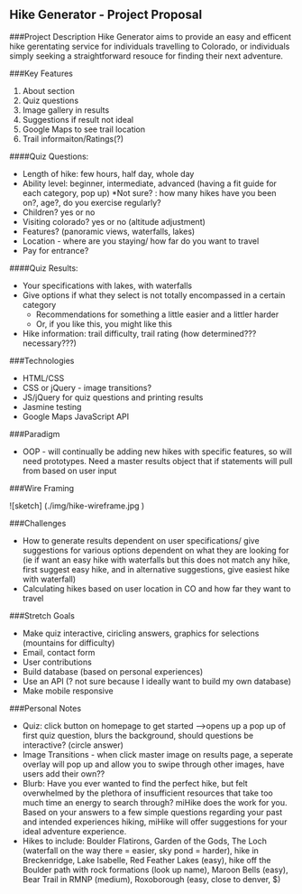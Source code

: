 ## Hike Generator - Project Proposal

###Project Description
Hike Generator aims to provide an easy and efficent hike gerentating service for individuals travelling to Colorado, or individuals simply seeking a straightforward resouce for finding their next adventure.

###Key Features
1. About section
1. Quiz questions
1. Image gallery in results
1. Suggestions if result not ideal
1. Google Maps to see trail location
1. Trail informaiton/Ratings(?)

####Quiz Questions:
* Length of hike: few hours, half day, whole day
* Ability level: beginner, intermediate, advanced (having a fit guide for each category, pop up)
  *Not sure? : how many hikes have you been on?, age?, do you exercise regularly?
* Children? yes or no
* Visiting colorado? yes or no (altitude adjustment)
* Features? (panoramic views, waterfalls, lakes)
* Location - where are you staying/ how far do you want to travel
* Pay for entrance?

####Quiz Results:
* Your specifications with lakes, with waterfalls
* Give options if what they select is not totally encompassed in a certain category
  * Recommendations for something a little easier and a littler harder
  * Or, if you like this, you might like this
* Hike information: trail difficulty, trail rating (how determined??? necessary???)

###Technologies
* HTML/CSS
* CSS or jQuery - image transitions?
* JS/jQuery for quiz questions and printing results
* Jasmine testing
* Google Maps JavaScript API

###Paradigm
* OOP - will continually be adding new hikes with specific features, so will need prototypes. Need a master results object that if statements will pull from based on user input

###Wire Framing

![sketch] (./img/hike-wireframe.jpg )

###Challenges
* How to generate results dependent on user specifications/ give suggestions for various options dependent on what they are looking for (ie if want an easy hike with waterfalls but this does not match any hike, first suggest easy hike, and in alternative suggestions, give easiest hike with waterfall)
* Calculating hikes based on user location in CO and how far they want to travel

###Stretch Goals
* Make quiz interactive, ciricling answers, graphics for selections (mountains for difficulty)
* Email, contact form
* User contributions
* Build database (based on personal experiences)
* Use an API (? not sure because I ideally want to build my own database)
* Make mobile responsive

###Personal Notes
* Quiz: click button on homepage to get started -->opens up a pop up of first quiz question, blurs the background, should questions be interactive? (circle answer)
* Image Transitions - when click master image on results page, a seperate overlay will pop up and allow you to swipe through other images, have users add their own??
* Blurb: Have you ever wanted to find the perfect hike, but felt overwhelmed by the plethora of insufficient resources that take too much time an energy to search through? miHike does the work for you. Based on your answers to a few simple questions regarding your past and intended experiences hiking, miHike will offer  suggestions for your ideal adventure experience.
* Hikes to include: Boulder Flatirons, Garden of the Gods, The Loch (waterfall on the way there = easier, sky pond = harder), hike in Breckenridge, Lake Isabelle, Red Feather Lakes (easy), hike off the Boulder path with rock formations (look up name), Maroon Bells (easy), Bear Trail in RMNP (medium), Roxoborough (easy, close to denver, $)
